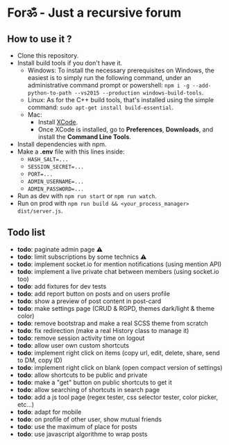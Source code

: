 # Forॐ - Just a recursive forum

## How to use it ?

- Clone this repository.
- Install build tools if you don't have it.
    - Windows: To install the necessary prerequisites on Windows, the easiest is to simply run the following command, under an administrative command prompt or powershell: `npm i -g --add-python-to-path --vs2015 --production windows-build-tools`.
    - Linux: As for the C++ build tools, that's installed using the simple command: `sudo apt-get install build-essential`.
    - Mac:
        - Install [XCode](https://developer.apple.com/xcode/download/).
        - Once XCode is installed, go to **Preferences**, **Downloads**, and install the **Command Line Tools**.
- Install dependencies with npm.
- Make a **.env** file with this lines inside:
    - `HASH_SALT=...`
    - `SESSION_SECRET=...`
    - `PORT=...`
    - `ADMIN_USERNAME=...`
    - `ADMIN_PASSWORD=...`
- Run as dev with `npm run start` or `npm run watch`.
- Run on prod with `npm run build && <your_process_manager> dist/server.js`.

## Todo list

- **todo**: paginate admin page ⚠️
- **todo**: limit subscriptions by some technics ⚠️
- **todo**: implement socket.io for mention notifications (using mention API)
- **todo**: implement a live private chat between members (using socket.io too)
- **todo**: add fixtures for dev tests
- **todo**: add report button on posts and on users profile
- **todo**: show a preview of post content in post-card
- **todo**: make settings page (CRUD & RGPD, themes dark/light & theme color)
- **todo**: remove bootstrap and make a real SCSS theme from scratch
- **todo**: fix redirection (make a real History class to manage it)
- **todo**: remove session activity time on logout
- **todo**: allow user own custom shortcuts
- **todo**: implement right click on items (copy url, edit, delete, share, send to DM, copy ID)
- **todo**: implement right click on blank (open compact version of settings)
- **todo**: allow shortcuts to be public and private
- **todo**: make a "get" button on public shortcuts to get it
- **todo**: allow searching of shortcuts in search page
- **todo**: add a js tool page (regex tester, css selector tester, color picker, etc...)
- **todo**: adapt for mobile
- **todo**: on profile of other user, show mutual friends
- **todo**: use the maximum of place for posts
- **todo**: use javascript algorithme to wrap posts
